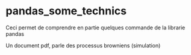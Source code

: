 # pandas_some_technics

Ceci permet de comprendre en partie quelques commande de la librarie pandas

Un document pdf, parle des processus browniens (simulation)
